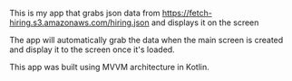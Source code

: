 This is my app that grabs json data from https://fetch-hiring.s3.amazonaws.com/hiring.json and displays it on the screen

The app will automatically grab the data when the main screen is created and display it to the screen once it's loaded.

This app was built using MVVM architecture in Kotlin.  
